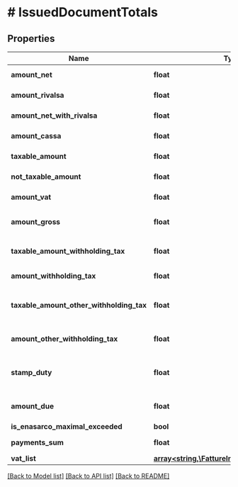 # # IssuedDocumentTotals

## Properties

Name | Type | Description | Notes
------------ | ------------- | ------------- | -------------
**amount_net** | **float** | Total net amount. | [optional]
**amount_rivalsa** | **float** | Rivalsa amount. | [optional]
**amount_net_with_rivalsa** | **float** | Net amount with rivalsa. | [optional]
**amount_cassa** | **float** | Cassa amount. | [optional]
**taxable_amount** | **float** | Taxable amount. | [optional]
**not_taxable_amount** | **float** | Not taxable amount. | [optional]
**amount_vat** | **float** | Total vat amount. | [optional]
**amount_gross** | **float** | Total grosas amount. | [optional]
**taxable_amount_withholding_tax** | **float** | Taxable withholding tax amount. | [optional]
**amount_withholding_tax** | **float** | Withholding tax amount. | [optional]
**taxable_amount_other_withholding_tax** | **float** | Other withholding tax taxable amount. | [optional]
**amount_other_withholding_tax** | **float** | Other withholding tax amount. | [optional]
**stamp_duty** | **float** | Stamp duty value [0 if not present]. | [optional]
**amount_due** | **float** | Total amount due. | [optional]
**is_enasarco_maximal_exceeded** | **bool** |  | [optional]
**payments_sum** | **float** | Payments sum. | [optional]
**vat_list** | [**array<string,\FattureInCloud\Model\VatItem>**](VatItem.md) |  | [optional]

[[Back to Model list]](../../README.md#models) [[Back to API list]](../../README.md#endpoints) [[Back to README]](../../README.md)
